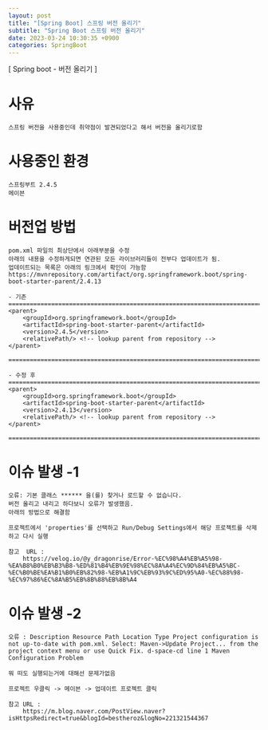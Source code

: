 ```yaml
---
layout: post
title: "[Spring Boot] 스프링 버전 올리기"
subtitle: "Spring Boot 스프링 버전 올리기"
date: 2023-03-24 10:30:35 +0900
categories: SpringBoot
---
```

[ Spring boot - 버전 올리기 ]

# 사유
	스프링 버전을 사용중인데 취약점이 발견되었다고 해서 버전을 올리기로함

# 사용중인 환경
	스프링부트 2.4.5
	메이븐

# 버전업 방법
	
	pom.xml 파일의 최상단에서 아래부분을 수정
	아래의 내용을 수정하게되면 연관된 모든 라이브러리들이 전부다 업데이트가 됨.
	업데이트되는 목록은 아래의 링크에서 확인이 가능함
	https://mvnrepository.com/artifact/org.springframework.boot/spring-boot-starter-parent/2.4.13
	
	- 기존
	====================================================================================================
    <parent>
        <groupId>org.springframework.boot</groupId>
        <artifactId>spring-boot-starter-parent</artifactId>
        <version>2.4.5</version>
        <relativePath/> <!-- lookup parent from repository -->
    </parent>	
	
	====================================================================================================

	- 수정 후 
	====================================================================================================
    <parent>
        <groupId>org.springframework.boot</groupId>
        <artifactId>spring-boot-starter-parent</artifactId>
        <version>2.4.13</version>
        <relativePath/> <!-- lookup parent from repository -->
    </parent>	
	
	====================================================================================================

# 이슈 발생 -1
	오류: 기본 클래스 ****** 을(를) 찾거나 로드할 수 없습니다.
	버전 올리고 내리고 하다보니 오류가 발생했음.
	아래의 방법으로 해결함
	
	프로젝트에서 'properties'를 선택하고 Run/Debug Settings에서 해당 프로젝트를 삭제하고 다시 실행 

	참고  URL : 
		https://velog.io/@y_dragonrise/Error-%EC%98%A4%EB%A5%98-%EA%B8%B0%EB%B3%B8-%ED%81%B4%EB%9E%98%EC%8A%A4%EC%9D%84%EB%A5%BC-%EC%B0%BE%EA%B1%B0%EB%82%98-%EB%A1%9C%EB%93%9C%ED%95%A0-%EC%88%98-%EC%97%86%EC%8A%B5%EB%8B%88%EB%8B%A4
		
		
# 이슈 발생 -2		
	오류 : Description Resource Path Location Type Project configuration is not up-to-date with pom.xml. Select: Maven->Update Project... from the project context menu or use Quick Fix. d-space-cd line 1 Maven Configuration Problem

	뭐 떠도 실행되는거에 대해선 문제가없음
	
	프로젝트 우클릭 -> 메이븐 -> 업데이트 프로젝트 클릭
	
	참고 URL : 
		https://m.blog.naver.com/PostView.naver?isHttpsRedirect=true&blogId=bestheroz&logNo=221321544367
